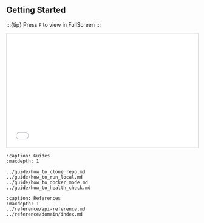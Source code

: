 ## Getting Started

:::{tip}
Press `F` to view in FullScreen
:::


<iframe src="../slides/getting_started_slide.html" width="100%" height="300px" style="border:1px solid #ccc;"></iframe>


```{toctree}
:caption: Guides
:maxdepth: 1

../guide/how_to_clone_repo.md
../guide/how_to_run_local.md
../guide/how_to_docker_mode.md
../guide/how_to_health_check.md
```

```{toctree}
:caption: References
:maxdepth: 1
../reference/api-reference.md
../reference/domain/index.md
```